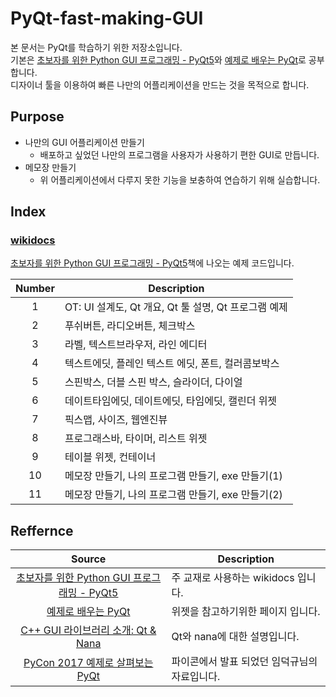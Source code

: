 # PyQt-fast-making-GUI
본 문서는 PyQt를 학습하기 위한 저장소입니다. <br/>
기본은 [초보자를 위한 Python GUI 프로그래밍 - PyQt5](https://wikidocs.net/book/2944)와 [예제로 배우는 PyQt](https://www.opentutorials.org/module/544/5001)로 공부합니다.<br/>
디자이너 툴을 이용하여 빠른 나만의 어플리케이션을 만드는 것을 목적으로 합니다.

## Purpose
- 나만의 GUI 어플리케이션 만들기
	- 배포하고 싶었던 나만의 프로그램을 사용자가 사용하기 편한 GUI로 만듭니다.
- 메모장 만들기
	- 위 어플리케이션에서 다루지 못한 기능을 보충하여 연습하기 위해 실습합니다.

## Index

### [wikidocs](./wikidocs_code)
[초보자를 위한 Python GUI 프로그래밍 - PyQt5](https://wikidocs.net/book/2944)책에 나오는 예제 코드입니다.

| Number | Description |
|:---:|---|
| 1 | OT: UI 설계도, Qt 개요, Qt 툴 설명, Qt 프로그램 예제 |
| 2 | 푸쉬버튼, 라디오버튼, 체크박스 |
| 3 | 라벨, 텍스트브라우저, 라인 에디터 |
| 4 | 텍스트에딧, 플레인 텍스트 에딧, 폰트, 컬러콤보박스 |
| 5 | 스핀박스, 더블 스핀 박스, 슬라이더, 다이얼 |
| 6 | 데이트타임에딧, 데이트에딧, 타임에딧, 캘린더 위젯 |
| 7 | 픽스맵, 사이즈, 웹엔진뷰 |
| 8 | 프로그래스바, 타이머, 리스트 위젯 |
| 9 | 테이블 위젯, 컨테이너 |
| 10 | 메모장 만들기, 나의 프로그램 만들기, exe 만들기(1) |
| 11 | 메모장 만들기, 나의 프로그램 만들기, exe 만들기(2) |

## Reffernce
| Source | Description |
|:---:|---|
| [초보자를 위한 Python GUI 프로그래밍 - PyQt5](https://wikidocs.net/book/2944) | 주 교재로 사용하는 wikidocs 입니다. |
| [예제로 배우는 PyQt](https://www.opentutorials.org/module/544/5001) | 위젯을 참고하기위한 페이지 입니다. |
| [C++ GUI 라이브러리 소개: Qt & Nana](https://www.slideshare.net/LazyAhasil/c-gui-qt-nana) | Qt와 nana에 대한 설명입니다. |
| [PyCon 2017 예제로 살펴보는 PyQt](https://www.slideshare.net/ravenkyu/pycon-2017-pyqt) | 파이콘에서 발표 되었던 임덕규님의 자료입니다. |

<br/>
